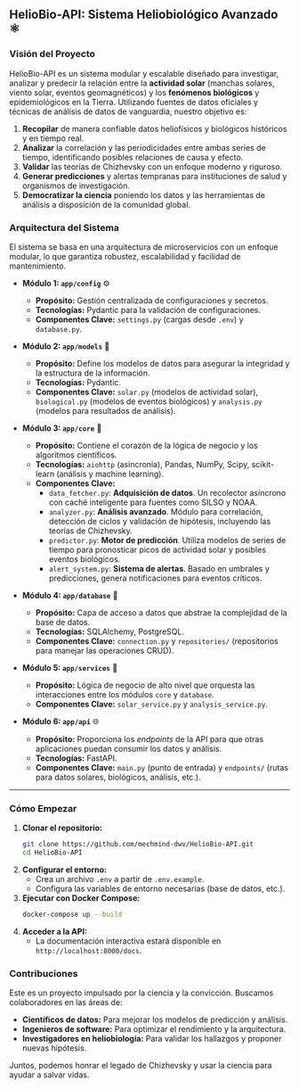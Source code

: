 ## **HelioBio-API: Sistema Heliobiológico Avanzado** ⚛️

### Visión del Proyecto

HelioBio-API es un sistema modular y escalable diseñado para investigar, analizar y predecir la relación entre la **actividad solar** (manchas solares, viento solar, eventos geomagnéticos) y los **fenómenos biológicos** y epidemiológicos en la Tierra. Utilizando fuentes de datos oficiales y técnicas de análisis de datos de vanguardia, nuestro objetivo es:

1.  **Recopilar** de manera confiable datos heliofísicos y biológicos históricos y en tiempo real.
2.  **Analizar** la correlación y las periodicidades entre ambas series de tiempo, identificando posibles relaciones de causa y efecto.
3.  **Validar** las teorías de Chizhevsky con un enfoque moderno y riguroso.
4.  **Generar predicciones** y alertas tempranas para instituciones de salud y organismos de investigación.
5.  **Democratizar la ciencia** poniendo los datos y las herramientas de análisis a disposición de la comunidad global.

### Arquitectura del Sistema

El sistema se basa en una arquitectura de microservicios con un enfoque modular, lo que garantiza robustez, escalabilidad y facilidad de mantenimiento.

  * **Módulo 1: `app/config`** ⚙️

      * **Propósito:** Gestión centralizada de configuraciones y secretos.
      * **Tecnologías:** Pydantic para la validación de configuraciones.
      * **Componentes Clave:** `settings.py` (cargas desde `.env`) y `database.py`.

  * **Módulo 2: `app/models`** 🧠

      * **Propósito:** Define los modelos de datos para asegurar la integridad y la estructura de la información.
      * **Tecnologías:** Pydantic.
      * **Componentes Clave:** `solar.py` (modelos de actividad solar), `biological.py` (modelos de eventos biológicos) y `analysis.py` (modelos para resultados de análisis).

  * **Módulo 3: `app/core`** 🔬

      * **Propósito:** Contiene el corazón de la lógica de negocio y los algoritmos científicos.
      * **Tecnologías:** `aiohttp` (asincronía), Pandas, NumPy, Scipy, scikit-learn (análisis y machine learning).
      * **Componentes Clave:**
          * `data_fetcher.py`: **Adquisición de datos**. Un recolector asíncrono con caché inteligente para fuentes como SILSO y NOAA.
          * `analyzer.py`: **Análisis avanzado**. Módulo para correlación, detección de ciclos y validación de hipótesis, incluyendo las teorías de Chizhevsky.
          * `predictor.py`: **Motor de predicción**. Utiliza modelos de series de tiempo para pronosticar picos de actividad solar y posibles eventos biológicos.
          * `alert_system.py`: **Sistema de alertas**. Basado en umbrales y predicciones, genera notificaciones para eventos críticos.

  * **Módulo 4: `app/database`** 💾

      * **Propósito:** Capa de acceso a datos que abstrae la complejidad de la base de datos.
      * **Tecnologías:** SQLAlchemy, PostgreSQL.
      * **Componentes Clave:** `connection.py` y `repositories/` (repositorios para manejar las operaciones CRUD).

  * **Módulo 5: `app/services`** 🤝

      * **Propósito:** Lógica de negocio de alto nivel que orquesta las interacciones entre los módulos `core` y `database`.
      * **Componentes Clave:** `solar_service.py` y `analysis_service.py`.

  * **Módulo 6: `app/api`** 🌐

      * **Propósito:** Proporciona los *endpoints* de la API para que otras aplicaciones puedan consumir los datos y análisis.
      * **Tecnologías:** FastAPI.
      * **Componentes Clave:** `main.py` (punto de entrada) y `endpoints/` (rutas para datos solares, biológicos, análisis, etc.).

-----

### Cómo Empezar

1.  **Clonar el repositorio:**
    ```bash
    git clone https://github.com/mechmind-dwv/HelioBio-API.git
    cd HelioBio-API
    ```
2.  **Configurar el entorno:**
      * Crea un archivo `.env` a partir de `.env.example`.
      * Configura las variables de entorno necesarias (base de datos, etc.).
3.  **Ejecutar con Docker Compose:**
    ```bash
    docker-compose up --build
    ```
4.  **Acceder a la API:**
      * La documentación interactiva estará disponible en `http://localhost:8000/docs`.

### Contribuciones

Este es un proyecto impulsado por la ciencia y la convicción. Buscamos colaboradores en las áreas de:

  * **Científicos de datos:** Para mejorar los modelos de predicción y análisis.
  * **Ingenieros de software:** Para optimizar el rendimiento y la arquitectura.
  * **Investigadores en heliobiología:** Para validar los hallazgos y proponer nuevas hipótesis.

Juntos, podemos honrar el legado de Chizhevsky y usar la ciencia para ayudar a salvar vidas.
